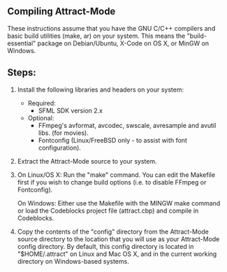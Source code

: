 Compiling Attract-Mode
----------------------

These instructions assume that you have the GNU C/C++ compilers and basic
build utilities (make, ar) on your system.  This means the "build-essential"
package on Debian/Ubuntu, X-Code on OS X, or MinGW on Windows. 

Steps:
------

1. Install the following libraries and headers on your system:
   * Required:
      - SFML SDK version 2.x
   * Optional:
      - FFmpeg's avformat, avcodec, swscale, avresample and avutil libs.
      (for movies).
      - Fontconfig (Linux/FreeBSD only - to assist with font configuration).

2. Extract the Attract-Mode source to your system.

3. On Linux/OS X: Run the "make" command.  You can edit the Makefile first 
if you wish to change build options  (i.e. to disable FFmpeg or Fontconfig).  

	On Windows: Either use the Makefile with the MINGW make command or load
the Codeblocks project file (attract.cbp) and compile in Codeblocks.

4. Copy the contents of the "config" directory from the Attract-Mode 
source directory to the location that you will use as your Attract-Mode 
config directory.  By default, this config directory is located in 
"$HOME/.attract" on Linux and Mac OS X, and in the current working directory 
on Windows-based systems.
